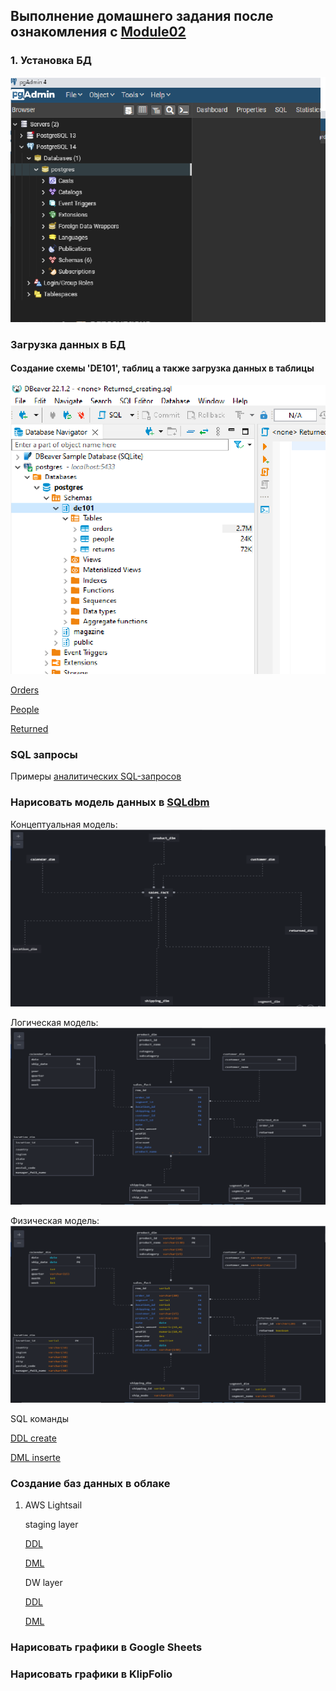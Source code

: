## Выполнение дoмашнего задания после ознакомления с [Module02](https://github.com/Data-Learn/data-engineering/tree/master/DE-101%20Modules/Module02)

### 1. Установка БД 

![PostgreSQL](https://github.com/Mbandrovskiy/Data-Learn/blob/82b3d19eeaba0c035d52047d493bdf11e94f7011/DE%20-%20101%20Modules/Module02/PostgreSQL_installation.png)

### Загрузка данных в БД

#### Создание схемы 'DE101', таблиц а также загрузка данных в таблицы

![Create_schema](https://github.com/Mbandrovskiy/Data-Learn/blob/ee49c8e6c09f79aed185fa31483b97307b709f3a/DE%20-%20101%20Modules/Module02/Create_schema%20DE101.png)

[Orders](https://github.com/Mbandrovskiy/Data-Learn/blob/d79c1cf750b37fd01ff05eebda36e735c3dee464/DE%20-%20101%20Modules/Module02/orders_creating.sql)

[People](https://github.com/Mbandrovskiy/Data-Learn/blob/d79c1cf750b37fd01ff05eebda36e735c3dee464/DE%20-%20101%20Modules/Module02/people_creating.sql)

[Returned](https://github.com/Mbandrovskiy/Data-Learn/blob/d79c1cf750b37fd01ff05eebda36e735c3dee464/DE%20-%20101%20Modules/Module02/Returned_creating.sql) 

### SQL запросы

Примеры [аналитических SQL-запросов](https://github.com/Mbandrovskiy/Data-Learn/blob/92281a1c90229430fb6b24d10f5b87a5ee2f8ecf/DE%20-%20101%20Modules/Module02/Fev%20examples.sql)

### Нарисовать модель данных в [SQLdbm](https://app.sqldbm.com/)

Концептуальная модель:
![conceptual model.png](https://github.com/Mbandrovskiy/Data-Learn/blob/402f54e8d0903a80df874e2fe59c2e6ab3820f0c/DE%20-%20101%20Modules/Module02/conceptual%20model.png)

Логическая модель:
![logical model.png](https://github.com/Mbandrovskiy/Data-Learn/blob/402f54e8d0903a80df874e2fe59c2e6ab3820f0c/DE%20-%20101%20Modules/Module02/logical%20model.png)

Физическая модель:
![physical model.png](https://github.com/Mbandrovskiy/Data-Learn/blob/402f54e8d0903a80df874e2fe59c2e6ab3820f0c/DE%20-%20101%20Modules/Module02/physical%20model.png)

SQL команды

[DDL create](https://github.com/Mbandrovskiy/Data-Learn/blob/6a5dd3d95acc40cada94865b03cd022b2c951698/DE%20-%20101%20Modules/Module02/DDL%20creating.sql)

[DML inserte](https://github.com/Mbandrovskiy/Data-Learn/blob/6a5dd3d95acc40cada94865b03cd022b2c951698/DE%20-%20101%20Modules/Module02/DML%20insert.sql)

### Создание баз данных в облаке
 1) AWS Lightsail
 
      staging layer
      
      [DDL](https://github.com/Mbandrovskiy/Data-Learn/blob/d119a4a783119f91daf1f056dd782dc168b3477c/DE%20-%20101%20Modules/Module02/DDL_stg_lightsail.sql)
      
      [DML](https://github.com/Mbandrovskiy/Data-Learn/blob/f18427bc481adbe87f542a1cd488640a8b0c73fa/DE%20-%20101%20Modules/Module02/DML_stg_lightsail.sql)
      
      DW layer
      
      [DDL](https://github.com/Mbandrovskiy/Data-Learn/blob/8d1b6af4f275dc44dcd89a12be932f8a027c4582/DE%20-%20101%20Modules/Module02/DDL_dw_lightsail.sql)
      
      [DML](https://github.com/Mbandrovskiy/Data-Learn/blob/59109cb1ae79ac1455cadb7b738764713a8de5d4/DE%20-%20101%20Modules/Module02/DML_dw_lightsail.sql)
      
      

### Нарисовать графики в Google Sheets
### Нарисовать графики в KlipFolio
